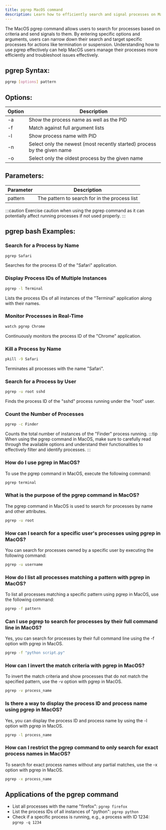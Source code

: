 ```yaml
---
title: pgrep MacOS command
description: Learn how to efficiently search and signal processes on MacOS using the pgrep command.
---
```


The MacOS pgrep command allows users to search for processes based on criteria and send signals to them. By entering specific options and arguments, users can narrow down their search and target specific processes for actions like termination or suspension. Understanding how to use pgrep effectively can help MacOS users manage their processes more efficiently and troubleshoot issues effectively.

## pgrep Syntax:
```bash
pgrep [options] pattern
```
## Options:
| Option | Description                             |
|--------|-----------------------------------------|
| -a     | Show the process name as well as the PID|
| -f     | Match against full argument lists       |
| -l     | Show process name with PID              |
| -n     | Select only the newest (most recently started) process by the given name|
| -o     | Select only the oldest process by the given name|

## Parameters:
| Parameter  | Description                           |
|------------|---------------------------------------|
| pattern    | The pattern to search for in the process list| 

:::caution
Exercise caution when using the pgrep command as it can potentially affect running processes if not used properly.
:::
## pgrep bash Examples:
### Search for a Process by Name
```bash
pgrep Safari
```
Searches for the process ID of the "Safari" application.

### Display Process IDs of Multiple Instances
```bash
pgrep -l Terminal
```
Lists the process IDs of all instances of the "Terminal" application along with their names.

### Monitor Processes in Real-Time
```bash
watch pgrep Chrome
```
Continuously monitors the process ID of the "Chrome" application.

### Kill a Process by Name
```bash
pkill -9 Safari
```
Terminates all processes with the name "Safari".

### Search for a Process by User
```bash
pgrep -u root sshd
```
Finds the process ID of the "sshd" process running under the "root" user.

### Count the Number of Processes
```bash
pgrep -c Finder
```
Counts the total number of instances of the "Finder" process running.
:::tip
When using the pgrep command in MacOS, make sure to carefully read through the available options and understand their functionalities to effectively filter and identify processes.
:::

### How do I use pgrep in MacOS?
To use the pgrep command in MacOS, execute the following command:
```bash
pgrep terminal
```

### What is the purpose of the pgrep command in MacOS?
The pgrep command in MacOS is used to search for processes by name and other attributes.
```bash
pgrep -u root
```

### How can I search for a specific user's processes using pgrep in MacOS?
You can search for processes owned by a specific user by executing the following command:
```bash
pgrep -u username
```

### How do I list all processes matching a pattern with pgrep in MacOS?
To list all processes matching a specific pattern using pgrep in MacOS, use the following command:
```bash
pgrep -f pattern
```

### Can I use pgrep to search for processes by their full command line in MacOS?
Yes, you can search for processes by their full command line using the -f option with pgrep in MacOS.
```bash
pgrep -f "python script.py"
```

### How can I invert the match criteria with pgrep in MacOS?
To invert the match criteria and show processes that do not match the specified pattern, use the -v option with pgrep in MacOS.
```bash
pgrep -v process_name
```

### Is there a way to display the process ID and process name using pgrep in MacOS?
Yes, you can display the process ID and process name by using the -l option with pgrep in MacOS.
```bash
pgrep -l process_name
```

### How can I restrict the pgrep command to only search for exact process names in MacOS?
To search for exact process names without any partial matches, use the -x option with pgrep in MacOS.
```bash
pgrep -x process_name
```

## Applications of the pgrep command

- List all processes with the name "firefox": `pgrep firefox`
- List the process IDs of all instances of "python": `pgrep python`
- Check if a specific process is running, e.g., a process with ID 1234: `pgrep -q 1234`